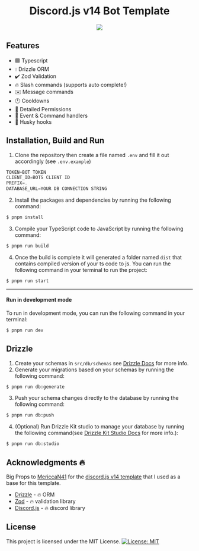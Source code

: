 <h1 style="text-align:center;">Discord.js v14 Bot Template</h1>

<p align="center">
  <a href="https://skillicons.dev">
    <img src="https://skillicons.dev/icons?i=discord,ts,nodejs,postgres,supabase" />
  </a>
</p>

## Features

- 🟦 Typescript
- 💧 Drizzle ORM
- ✔️ Zod Validation
- 🔥 Slash commands (supports auto complete!)
- ✉️ Message commands
- 🕛 Cooldowns
- 🏴 Detailed Permissions
- 💪 Event & Command handlers
- 🐶 Husky hooks

## Installation, Build and Run

1. Clone the repository then create a file named `.env` and fill it out accordingly (see `.env.example`)

```js
TOKEN=BOT TOKEN
CLIENT_ID=BOTS CLIENT ID
PREFIX=.
DATABASE_URL=YOUR DB CONNECTION STRING
```

2. Install the packages and dependencies by running the following command:

```bash
$ pnpm install
```

3. Compile your TypeScript code to JavaScript by running the following command:

```bash
$ pnpm run build
```

4. Once the build is complete it will generated a folder named `dist` that contains compiled version of your ts code to js. You can run the following command in your terminal to run the project:

```bash
$ pnpm run start
```

---

#### Run in development mode

To run in development mode, you can run the following command in your terminal:

```bash
$ pnpm run dev
```

## Drizzle

1. Create your schemas in `src/db/schemas` see [Drizzle Docs](https://orm.drizzle.team/docs/sql-schema-declaration) for more info.
2. Generate your migrations based on your schemas by running the following command:

```bash
$ pnpm run db:generate
```

3. Push your schema changes directly to the database by running the following command:

```bash
$ pnpm run db:push
```

4. (Optional) Run Drizzle Kit studio to manage your database by running the following command(see [Drizzle Kit Studio Docs](https://orm.drizzle.team/drizzle-studio/overview) for more info.):

```bash
$ pnpm run db:studio
```

## Acknowledgments 🔥

Big Props to [MericcaN41](https://github.com/MericcaN41) for the [discord.js v14 template](https://github.com/MericcaN41/discordjs-v14-template-ts) that I used as a base for this template.

- [Drizzle](https://orm.drizzle.team/) - 🔥 ORM
- [Zod](https://zod.dev/) - 🔥 validation library
- [Discord.js](https://discord.js.org/#/) - 🔥 discord library

## License

This project is licensed under the MIT License.
[![License: MIT](https://img.shields.io/badge/License-MIT-yellow.svg)](https://opensource.org/licenses/MIT)
